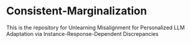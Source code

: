 # Consistent-Marginalization
This is the repository for Unlearning Misalignment for Personalized LLM Adaptation via Instance-Response-Dependent Discrepancies
